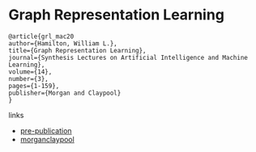# Graph Representation Learning

```
@article{grl_mac20
author={Hamilton, William L.},
title={Graph Representation Learning},
journal={Synthesis Lectures on Artificial Intelligence and Machine Learning},
volume={14},
number={3},
pages={1-159},
publisher={Morgan and Claypool}
}
```

links
- [pre-publication](https://www.cs.mcgill.ca/~wlh/grl_book/)
- [morganclaypool](https://www.morganclaypoolpublishers.com/catalog_Orig/product_info.php?products_id=1576)

